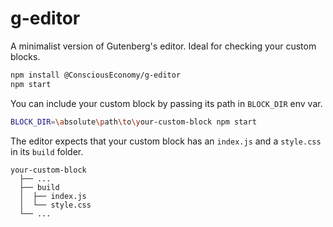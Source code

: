 # g-editor

A minimalist version of Gutenberg's editor. Ideal for checking your custom blocks.

``` bash
npm install @ConsciousEconomy/g-editor
npm start
```

You can include your custom block by passing its path in `BLOCK_DIR` env var.

``` bash
BLOCK_DIR=\absolute\path\to\your-custom-block npm start
```

The editor expects that your custom block has an `index.js` and a `style.css` in its `build` folder.

```
your-custom-block
  ├── ...
  ├── build
  │  ├── index.js
  │  └── style.css
  └── ...
```

